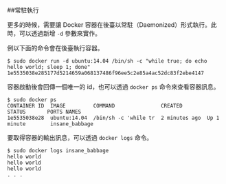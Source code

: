 ##常駐執行

更多的時候，需要讓 Docker 容器在後臺以常駐（Daemonized）形式執行。此時，可以透過新增 `-d` 參數來實作。

例以下面的命令會在後臺執行容器。
```
$ sudo docker run -d ubuntu:14.04 /bin/sh -c "while true; do echo hello world; sleep 1; done"
1e5535038e285177d5214659a068137486f96ee5c2e85a4ac52dc83f2ebe4147
```

容器啟動後會回傳一個唯一的 id，也可以透過 `docker ps` 命令來查看容器訊息。
```
$ sudo docker ps
CONTAINER ID  IMAGE         COMMAND               CREATED        STATUS       PORTS NAMES
1e5535038e28  ubuntu:14.04  /bin/sh -c 'while tr  2 minutes ago  Up 1 minute        insane_babbage
```
要取得容器的輸出訊息，可以透過 `docker logs` 命令。
```
$ sudo docker logs insane_babbage
hello world
hello world
hello world
. . .
```
